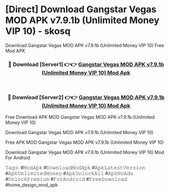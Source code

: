 # [Direct] Download Gangstar Vegas MOD APK v7.9.1b (Unlimited Money VIP 10) - skosq
Download Gangstar Vegas MOD APK v7.9.1b (Unlimited Money VIP 10) Free Mod APK

<div align="center">
<h3>🔴 Download [Server1] 👉👉 <a href="https://apk-comot.site?title=Gangstar_Vegas_MOD_APK_v7.9.1b_(Unlimited_Money_VIP_10)">Gangstar Vegas MOD APK v7.9.1b (Unlimited Money VIP 10) Mod Apk</a></h3><br>

<h3>🔴 Download [Server2] 👉👉 <a href="https://apk-comot.site?title=Gangstar_Vegas_MOD_APK_v7.9.1b_(Unlimited_Money_VIP_10)">Gangstar Vegas MOD APK v7.9.1b (Unlimited Money VIP 10) Mod Apk</a></h3>
</div>


Free Download APK MOD Gangstar Vegas MOD APK v7.9.1b (Unlimited Money VIP 10)

Download Gangstar Vegas MOD APK v7.9.1b (Unlimited Money VIP 10) 

Free APK MOD Gangstar Vegas MOD APK v7.9.1b (Unlimited Money VIP 10) 

Download Gangstar Vegas MOD APK v7.9.1b (Unlimited Money VIP 10) Mod For Android

𝚃𝚊𝚐𝚜: #𝙼𝚘𝚍𝙰𝚙𝚔 #𝙳𝚘𝚠𝚗𝚕𝚘𝚊𝚍𝙼𝚘𝚍𝙰𝚙𝚔 #𝙰𝚙𝚔𝙻𝚊𝚝𝚎𝚜𝚝𝚅𝚎𝚛𝚜𝚒𝚘𝚗 #𝙰𝚙𝚔𝚄𝚗𝚕𝚒𝚖𝚒𝚝𝚎𝚍𝙼𝚘𝚗𝚎𝚢 #𝙰𝚙𝚔𝚄𝚗𝚕𝚘𝚌𝚔𝙰𝚕𝚕 #𝙰𝚙𝚔𝙽𝚘𝙰𝚍𝚜 #𝚄𝚗𝚕𝚘𝚌𝚔𝙿𝚛𝚎𝚖𝚒𝚞𝚖 #𝙵𝚘𝚛𝙰𝚗𝚍𝚛𝚘𝚒𝚍 #𝙵𝚛𝚎𝚎𝙳𝚘𝚠𝚗𝚕𝚘𝚊𝚍 #home_design_mod_apk
